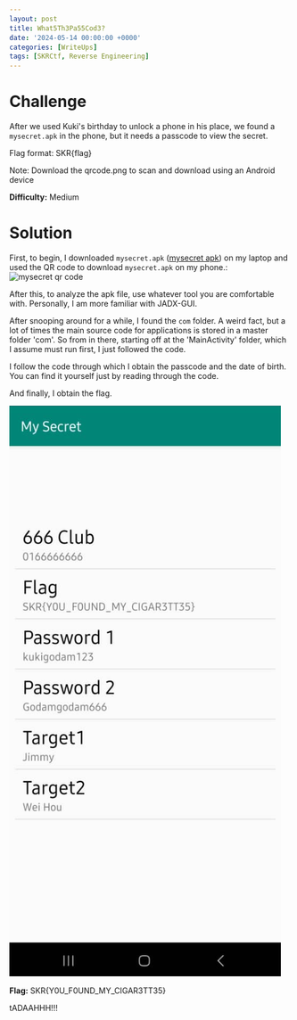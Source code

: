 ```yaml
---
layout: post
title: What5Th3Pa55Cod3?
date: '2024-05-14 00:00:00 +0000'
categories: [WriteUps]
tags: [SKRCtf, Reverse Engineering]  
---
```


# Challenge 

After we used Kuki's birthday to unlock a phone in his place, we found a `mysecret.apk` in the phone, but it needs a passcode to view the secret.

Flag format: SKR{flag}

Note: Download the qrcode.png to scan and download using an Android device

**Difficulty:** Medium

# Solution

First, to begin, I downloaded `mysecret.apk` ([mysecret apk](assets/img/What5Th3Pa55Cod3/mysecret.apk)) on my laptop and used the QR code to download `mysecret.apk`  on my phone.:
![mysecret qr code](https://skrctf.me/files/e3e75d860ef017739becf0793f3a757c/qrcode.png)

After this, to analyze the apk file, use whatever tool you are comfortable with. Personally, I am more familiar with JADX-GUI.

After snooping around for a while, I found the `com` folder. A weird fact, but a lot of times the main source code for applications is stored in a master folder 'com'. So from in there, starting off at the 'MainActivity' folder, which I assume must run first, I just followed the code.

I follow the code through which I obtain the passcode and the date of birth. You can find it yourself just by reading through the code.

And finally, I obtain the flag.

![flag](assets/img/What5Th3Pa55Cod3/flag.jpg)

**Flag:** SKR{Y0U_F0UND_MY_CIGAR3TT35}

tADAAHHH!!!